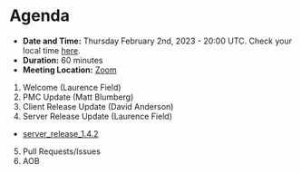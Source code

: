 # Agenda

* **Date and Time:** Thursday February 2nd, 2023 - 20:00 UTC.  Check your local time [here](https://www.timeanddate.com/worldclock/converter.html?iso=20230202T200000&p1=791&p2=64&p3=179&p4=1440&p5=136&p6=309).
* **Duration:** 60 minutes
* **Meeting Location:** [Zoom](https://cern.zoom.us/j/68086628839?pwd=UTBGMXoxRGlhN1JrdFdBWkpJbXZnUT09 )

1. Welcome (Laurence Field) 
2. PMC Update (Matt Blumberg)
3. Client Release Update (David Anderson)
4. Server Release Update (Laurence Field) 
  * [server_release_1.4.2](https://github.com/BOINC/boinc/releases/tag/server_release%2F1.4%2F1.4.2)
5. Pull Requests/Issues
6. AOB
